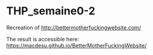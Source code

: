 # THP_semaine0-2
Recreation of http://bettermotherfuckingwebsite.com/

The result is accessible here: https://macdesu.github.io/BetterMotherFuckingWebsite/
<!--- CSS was not stolen from the original, it's just... largely inspired... -->
